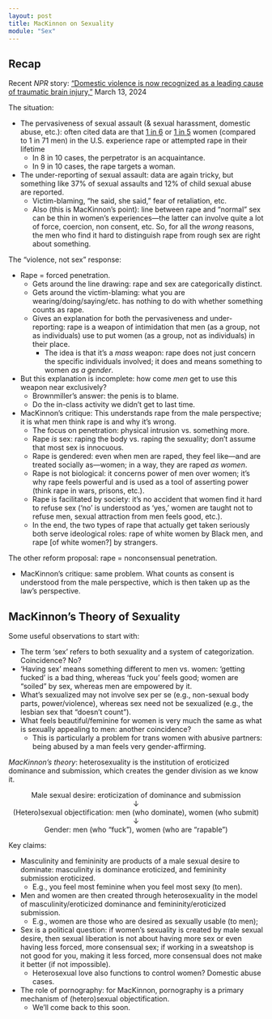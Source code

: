 ```yaml
---
layout: post
title: MacKinnon on Sexuality
module: "Sex"
---
```


## Recap

Recent *NPR* story: [“Domestic violence is now recognized as a leading cause of traumatic brain injury,”](https://www.npr.org/2024/03/13/1238225255/domestic-violence-is-now-recognized-as-a-leading-cause-of-traumatic-brain-injury) March 13, 2024

The situation:

- The pervasiveness of sexual assault (& sexual harassment, domestic abuse, etc.): often cited data are that [1 in 6](https://rainn.org/statistics/scope-problem) or [1 in 5](https://www.nsvrc.org/sites/default/files/publications_nsvrc_factsheet_media-packet_statistics-about-sexual-violence_0.pdf) women (compared to 1 in 71 men) in the U.S. experience rape or attempted rape in their lifetime
  - In 8 in 10 cases, the perpetrator is an acquaintance.
  - In 9 in 10 cases, the rape targets a woman.
- The under-reporting of sexual assault: data are again tricky, but something like 37% of sexual assaults and 12% of child sexual abuse are reported.
  - Victim-blaming, “he said, she said,” fear of retaliation, etc.
  - Also (this is MacKinnon’s point): line between rape and “normal” sex can be thin in women’s experiences—the latter can involve quite a lot of force, coercion, non consent, etc. So, for all the *wrong* reasons, the men who find it hard to distinguish rape from rough sex are right about something.

The “violence, not sex” response:

- Rape = forced penetration.
  - Gets around the line drawing: rape and sex are categorically distinct.
  - Gets around the victim-blaming: what you are wearing/doing/saying/etc. has nothing to do with whether something counts as rape.
  - Gives an explanation for both the pervasiveness and under-reporting: rape is a weapon of intimidation that men (as a group, not as individuals) use to put women (as a group, not as individuals) in their place.
    - The idea is that it’s a *mass* weapon: rape does not just concern the specific individuals involved; it does and means something to women *as a gender*.
- But this explanation is incomplete: how come *men* get to use this weapon near exclusively?
  - Brownmiller’s answer: the penis is to blame.
  - Do the in-class activity we didn’t get to last time.
- MacKinnon’s critique: This understands rape from the male perspective; it is what men think rape is and why it’s wrong.
  - The focus on penetration: physical intrusion vs. something more.
  - Rape *is* sex: raping the body vs. raping the sexuality; don’t assume that most sex is innocuous.
  - Rape is gendered: even when men are raped, they feel like—and are treated socially as—women; in a way, they are raped *as women*.
  - Rape is not biological: it concerns power of men over women; it’s why rape feels powerful and is used as a tool of asserting power (think rape in wars, prisons, etc.).
  - Rape is facilitated by society: it’s no accident that women find it hard to refuse sex (‘no’ is understood as ‘yes,’ women are taught not to refuse men, sexual attraction from men feels good, etc.).
  - In the end, the two types of rape that actually get taken seriously both serve ideological roles: rape of white women by Black men, and rape [of white women?] by strangers.

The other reform proposal: rape = nonconsensual penetration.

- MacKinnon’s critique: same problem. What counts as consent is understood from the male perspective, which is then taken up as the law’s perspective.

## MacKinnon’s Theory of Sexuality

Some useful observations to start with:

- The term ‘sex’ refers to both sexuality and a system of categorization. Coincidence? No? 
- ‘Having sex’ means something different to men vs. women: ‘getting fucked’ is a bad thing, whereas ‘fuck you’ feels good; women are “soiled” by sex, whereas men are empowered by it.
- What’s sexualized may not involve sex per se (e.g., non-sexual body parts, power/violence), whereas sex need not be sexualized (e.g., the lesbian sex that “doesn’t count”).
- What feels beautiful/feminine for women is very much the same as what is sexually appealing to men: another coincidence?
  - This is particularly a problem for trans women with abusive partners: being abused by a man feels very gender-affirming.

*MacKinnon’s theory*: heterosexuality is the institution of eroticized dominance and submission, which creates the gender division as we know it.

<p style="text-align: center">Male sexual desire: eroticization of dominance and submission<br />↓<br />(Hetero)sexual objectification: men (who dominate), women (who submit)<br />↓<br />Gender: men (who “fuck”), women (who are “rapable”)</p>

Key claims:

- Masculinity and femininity are products of a male sexual desire to dominate: masculinity is dominance eroticized, and femininity submission eroticized.
  - E.g., you feel most feminine when you feel most sexy (to men).
- Men and women are then created through heterosexuality in the model of masculinity/eroticized dominance and femininity/eroticized submission.
  - E.g., women are those who are desired as sexually usable (to men); 
- Sex is a political question: if women’s sexuality is created by male sexual desire, then sexual liberation is not about having more sex or even having less forced, more consensual sex; if working in a sweatshop is not good for you, making it less forced, more consensual does not make it better (if not impossible).
  - Heterosexual love also functions to control women? Domestic abuse cases.
- The role of pornography: for MacKinnon, pornography is a primary mechanism of (hetero)sexual objectification.
  - We’ll come back to this soon.